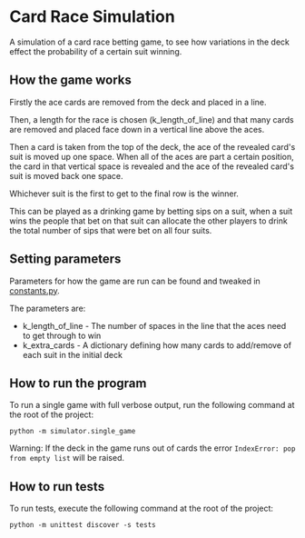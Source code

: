 # Card Race Simulation
A simulation of a card race betting game, to see how variations in the deck effect the probability of a certain suit winning.

## How the game works
Firstly the ace cards are removed from the deck and placed in a line.

Then, a length for the race is chosen (k_length_of_line) and that many cards are removed
and placed face down in a vertical line above the aces.

Then a card is taken from the top of the deck, the ace of the revealed card's suit is moved up one space.
When all of the aces are part a certain position, the card in that vertical space is revealed and the ace
of the revealed card's suit is moved back one space.

Whichever suit is the first to get to the final row is the winner.


This can be played as a drinking game by betting sips on a suit, when a suit wins the people that bet on that
suit can allocate the other players to drink the total number of sips that were bet on all four suits.

[//]: # (## Installation)

[//]: # (### Creating a venv)

[//]: # (Create a venv using:)

[//]: # (```commandline)

[//]: # (python -m venv venv)

[//]: # (```)

[//]: # ()
[//]: # (Activate it using:)

[//]: # (```commandline)

[//]: # (source venv/bin/activate)

[//]: # (```)

[//]: # (### Dependencies)

## Setting parameters
Parameters for how the game are run can be found and tweaked in [constants.py](simulator/constants.py).

The parameters are:
* k_length_of_line - The number of spaces in the line that the aces need to get through to win
* k_extra_cards - A dictionary defining how many cards to add/remove of each suit in the initial deck

## How to run the program
To run a single game with full verbose output, run the following command at the root of the project:
```commandline
python -m simulator.single_game
```
Warning: If the deck in the game runs out of cards the error `IndexError: pop from empty list` will be raised.

## How to run tests
To run tests, execute the following command at the root of the project:
```commandline
python -m unittest discover -s tests
```
